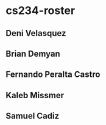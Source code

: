 # cs234-roster
## Deni Velasquez
## Brian Demyan
## Fernando Peralta Castro
## Kaleb Missmer
## Samuel Cadiz

